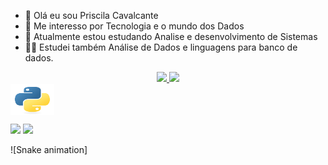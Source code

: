 - 👋 Olá eu sou Priscila Cavalcante
- 👀 Me interesso por Tecnologia e o mundo dos Dados
- 🌱 Atualmente estou estudando Analise e desenvolvimento de Sistemas
- 👩‍💻 Estudei também Análise de Dados e linguagens para banco de dados.

<div align="center">
  <a href="https://github.com/Priscila-Unicesumar">
  <img height="180em" src="https://github-readme-stats.vercel.app/api?username=Priscila-Unicesumar&show_icons=true&theme=dark&include_all_commits=true&count_private=true"/>
  <img height="180em" src="https://github-readme-stats.vercel.app/api/top-langs/?username=Priscila-Unicesumar&layout=compact&langs_count=7&theme=dark"/>
</div>
 <img align="center" alt="Priscila-Python" height="50" width="70" src="https://raw.githubusercontent.com/devicons/devicon/master/icons/python/python-original.svg">
  
  <a href = "mailto:priscilacavalcante513@gmail.com"><img src="https://img.shields.io/badge/-Gmail-%23333?style=for-the-badge&logo=gmail&logoColor=white" target="_blank"></a>
  <a href="https://www.linkedin.com/in/priscilagpaivacavalcante" target="_blank"><img src="https://img.shields.io/badge/-LinkedIn-%230077B5?style=for-the-badge&logo=linkedin&logoColor=white" target="_blank"></a> 
 
  ![Snake animation] 
</div>
